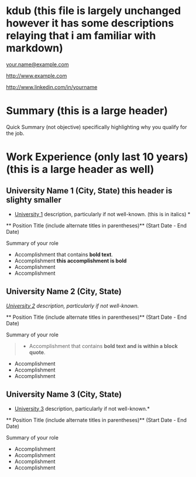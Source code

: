 # kdub (this file is largely unchanged however it has some descriptions relaying that i am familiar with markdown)

your.name@example.com

http://www.example.com

http://www.linkedin.com/in/yourname

# Summary (this is a large header)

Quick Summary (not objective) specifically highlighting why you qualify for the job.

# Work Experience (only last 10 years) (this is a large header as well)

## University Name 1 (City, State) this header is slighty smaller

* [University 1][] description, particularly if not well-known. (this is in italics) * 

** Position Title (include alternate titles in parentheses)** (Start Date - End Date)

Summary of your role

- Accomplishment that contains **bold text**.
- Accomplishment **this accomplishment is bold**
- Accomplishment
- Accomplishment

## University Name 2 (City, State)
*[University 2][] description, particularly if not well-known.*

** Position Title (include alternate titles in parentheses)** (Start Date - End Date)

Summary of your role

>- Accomplishment that contains **bold text and is within a block quote**.
- Accomplishment
- Accomplishment
- Accomplishment

## University Name 3 (City, State)
* [University 3][] description, particularly if not well-known.*

** Position Title (include alternate titles in parentheses)** (Start Date - End Date)

Summary of your role

- Accomplishment
- Accomplishment
- Accomplishment
- Accomplishment


[University 1]: http://www.univ1.edu
[University 2]: http://www.univ2.edu
[University 3]: http://www.univ3.edu
